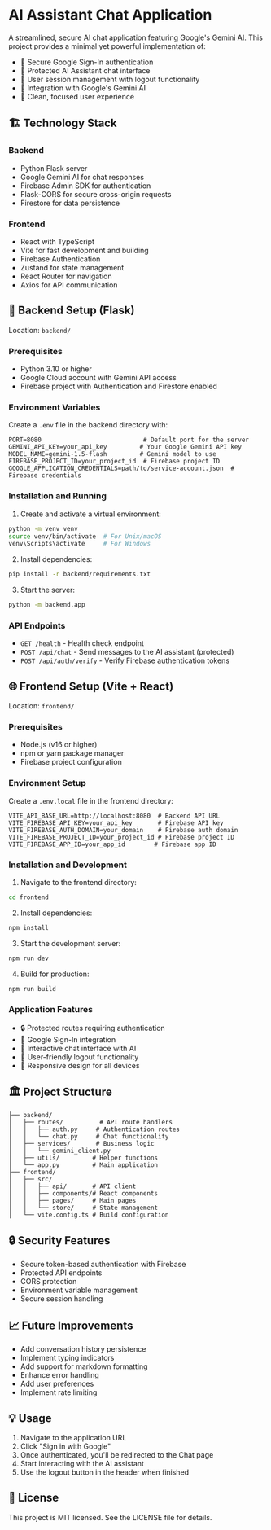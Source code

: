 # AI Assistant Chat Application

A streamlined, secure AI chat application featuring Google's Gemini AI. This project provides a minimal yet powerful implementation of:

- 🔐 Secure Google Sign-In authentication
- 💬 Protected AI Assistant chat interface
- 🚪 User session management with logout functionality
- 🤖 Integration with Google's Gemini AI
- 🎯 Clean, focused user experience

## 🏗️ Technology Stack

### Backend

- Python Flask server
- Google Gemini AI for chat responses
- Firebase Admin SDK for authentication
- Flask-CORS for secure cross-origin requests
- Firestore for data persistence

### Frontend

- React with TypeScript
- Vite for fast development and building
- Firebase Authentication
- Zustand for state management
- React Router for navigation
- Axios for API communication

## 🚀 Backend Setup (Flask)

Location: `backend/`

### Prerequisites

- Python 3.10 or higher
- Google Cloud account with Gemini API access
- Firebase project with Authentication and Firestore enabled

### Environment Variables

Create a `.env` file in the backend directory with:

```env
PORT=8080                            # Default port for the server
GEMINI_API_KEY=your_api_key         # Your Google Gemini API key
MODEL_NAME=gemini-1.5-flash         # Gemini model to use
FIREBASE_PROJECT_ID=your_project_id  # Firebase project ID
GOOGLE_APPLICATION_CREDENTIALS=path/to/service-account.json  # Firebase credentials
```

### Installation and Running

1. Create and activate a virtual environment:

```bash
python -m venv venv
source venv/bin/activate  # For Unix/macOS
venv\Scripts\activate     # For Windows
```

2. Install dependencies:

```bash
pip install -r backend/requirements.txt
```

3. Start the server:

```bash
python -m backend.app
```

### API Endpoints

- `GET /health` - Health check endpoint
- `POST /api/chat` - Send messages to the AI assistant (protected)
- `POST /api/auth/verify` - Verify Firebase authentication tokens

## 🌐 Frontend Setup (Vite + React)

Location: `frontend/`

### Prerequisites

- Node.js (v16 or higher)
- npm or yarn package manager
- Firebase project configuration

### Environment Setup

Create a `.env.local` file in the frontend directory:

```env
VITE_API_BASE_URL=http://localhost:8080  # Backend API URL
VITE_FIREBASE_API_KEY=your_api_key       # Firebase API key
VITE_FIREBASE_AUTH_DOMAIN=your_domain    # Firebase auth domain
VITE_FIREBASE_PROJECT_ID=your_project_id # Firebase project ID
VITE_FIREBASE_APP_ID=your_app_id        # Firebase app ID
```

### Installation and Development

1. Navigate to the frontend directory:

```bash
cd frontend
```

2. Install dependencies:

```bash
npm install
```

3. Start the development server:

```bash
npm run dev
```

4. Build for production:

```bash
npm run build
```

### Application Features

- 🔒 Protected routes requiring authentication
- 🔑 Google Sign-In integration
- 💬 Interactive chat interface with AI
- 🚪 User-friendly logout functionality
- 📱 Responsive design for all devices

## 🏛️ Project Structure

```
├── backend/
│   ├── routes/          # API route handlers
│   │   ├── auth.py     # Authentication routes
│   │   └── chat.py     # Chat functionality
│   ├── services/       # Business logic
│   │   └── gemini_client.py
│   ├── utils/         # Helper functions
│   └── app.py         # Main application
├── frontend/
│   ├── src/
│   │   ├── api/       # API client
│   │   ├── components/# React components
│   │   ├── pages/     # Main pages
│   │   └── store/     # State management
│   └── vite.config.ts # Build configuration
```

## 🔒 Security Features

- Secure token-based authentication with Firebase
- Protected API endpoints
- CORS protection
- Environment variable management
- Secure session handling

## 📈 Future Improvements

- Add conversation history persistence
- Implement typing indicators
- Add support for markdown formatting
- Enhance error handling
- Add user preferences
- Implement rate limiting

## 💡 Usage

1. Navigate to the application URL
2. Click "Sign in with Google"
3. Once authenticated, you'll be redirected to the Chat page
4. Start interacting with the AI assistant
5. Use the logout button in the header when finished

## 📄 License

This project is MIT licensed. See the LICENSE file for details.
